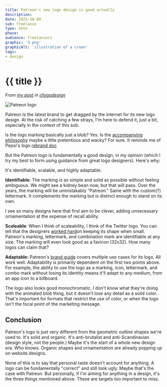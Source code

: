```yaml
---
title: Patreon's new logo design is good actually
description: 
date: 2023-10-09
sub: freelance
type: note
phase: 
audience: freelancers
graphic: '3.png'
graphicAlt: 'illustration of a crown'
tags:
- design
---
```


# {{ title }}

*From [my post](https://reddit.com/r/logodesign/s/lg2YiEhKHg) in [r/logodesign](https://reddit.com/r/logodesign/s/hsCkbDSw17)*

![Patreon logo](/img/image_post-patreon-logo.png)

Patreon is the latest brand to get dragged by the internet for its new logo design. At the risk of catching a few strays, I'm here to defend it, just a bit, especially in the context of this sub. 

Is the logo marking basically just a blob? Yes. Is the [accompanying philosophy](https://news.patreon.com/articles/patreon-redesigned) maybe a little pretentious and wacky? For sure. It reminds me of Pepsi's logo [rebrand doc](https://www.goldennumber.net/wp-content/uploads/pepsi-arnell-021109.pdf)

But the Patreon logo is fundamentally a good design, in my opinion (which I try my best to form using guidance from great logo designers). Here's why:

It's identifiable, scalable, and highly adaptable. 

**Identifiable:** The marking is as simple and solid as possible without feeling ambiguous. We might see a kidney bean now, but that will pass. Over the years, the marking will be unmistakably "Patreon." Same with the custom(?) lettermark. It complements the marking but is distinct enough to stand on its own. 

I see so many designs here that first aim to be clever, adding unnecessary ornamentation at the expense of recall ability. 

**Scaleable**: When I think of scaleability, I think of the Twitter logo. You can tell that the designers [worked hard](https://threadreaderapp.com/thread/1683266038602010624.html)on keeping its shape when small. Patreon's marking, lettermark, and combination mark are identifiable at any size. The marking will even look good as a favicon (32x32). How many logos can claim that? 

**Adaptable:** Patreon's [brand guide](https://www.patreon.com/brand) covers multiple use cases for its logo. All work well. Adaptability is primarily dependent on the first two points above. For example, the ability to use the logo as a marking, icon, lettermark, and combo mark without losing its identity means it'll adapt to any medium, from an app icon to a billboard. 

The logo also looks good monochromatic. I don't know what they're doing with the animated blob thing, but it doesn't lose any detail as a solid color. That's important for formats that restrict the use of color, or when the logo isn't the focal point of the marketing message. 

## Conclusion

Patreon's logo is just very different from the geometric outline shapes we're used to. It's solid and organic. It's anti-brutalist and anti-Scandinavian (design style, not the people.)
Maybe it's the start of a whole new design era. Who knows. Organic shapes and ornamentation are already popping up on website designs. 

None of this is to say that personal taste doesn't account for anything. A logo can be fundamentally "correct" and still look ugly. Maybe that's the case with Patreon. But personally, if I'm aiming for anything in a design, it's the three things mentioned above. These are targets too important to miss.